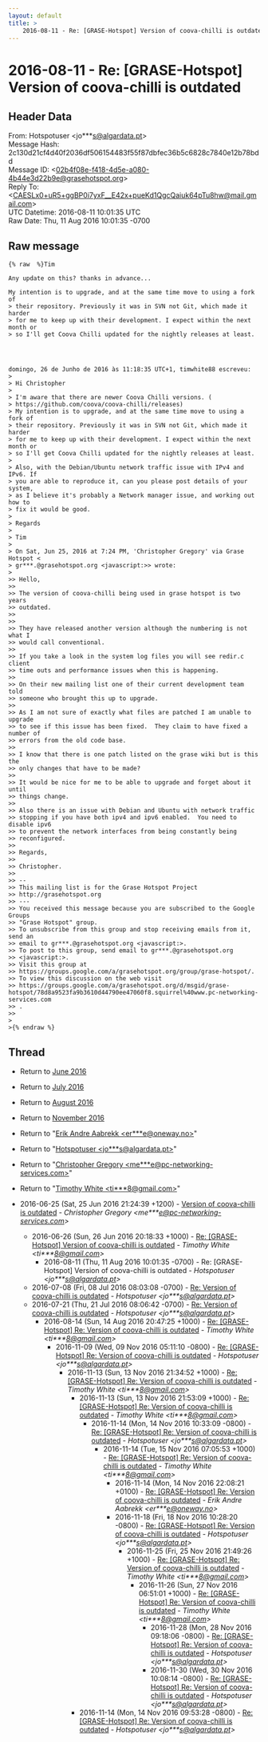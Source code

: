 ```yaml
---
layout: default
title: >
    2016-08-11 - Re: [GRASE-Hotspot] Version of coova-chilli is outdated
---
```


# 2016-08-11 - Re: [GRASE-Hotspot] Version of coova-chilli is outdated

## Header Data

From: Hotspotuser \<jo***s@algardata.pt\><br>
Message Hash: 2c130d21cf4d40f2036df506154483f55f87dbfec36b5c6828c7840e12b78bdd<br>
Message ID: \<02b4f08e-f418-4d5e-a080-4b44e3d22b9e@grasehotspot.org\><br>
Reply To: \<CAESLx0+uR5+ggBP0i7yxF__E42x+pueKd1QgcQaiuk64pTu8hw@mail.gmail.com\><br>
UTC Datetime: 2016-08-11 10:01:35 UTC<br>
Raw Date: Thu, 11 Aug 2016 10:01:35 -0700<br>

## Raw message

```
{% raw  %}Tim

Any update on this? thanks in advance...

My intention is to upgrade, and at the same time move to using a fork of 
> their repository. Previously it was in SVN not Git, which made it harder 
> for me to keep up with their development. I expect within the next month or 
> so I'll get Coova Chilli updated for the nightly releases at least.




domingo, 26 de Junho de 2016 às 11:18:35 UTC+1, timwhite88 escreveu:
>
> Hi Christopher
>
> I'm aware that there are newer Coova Chilli versions. (
> https://github.com/coova/coova-chilli/releases)
> My intention is to upgrade, and at the same time move to using a fork of 
> their repository. Previously it was in SVN not Git, which made it harder 
> for me to keep up with their development. I expect within the next month or 
> so I'll get Coova Chilli updated for the nightly releases at least.
>
> Also, with the Debian/Ubuntu network traffic issue with IPv4 and IPv6. If 
> you are able to reproduce it, can you please post details of your system, 
> as I believe it's probably a Network manager issue, and working out how to 
> fix it would be good.
>
> Regards
>
> Tim
>
> On Sat, Jun 25, 2016 at 7:24 PM, 'Christopher Gregory' via Grase Hotspot <
> gr***.@grasehotspot.org <javascript:>> wrote:
>
>> Hello,
>>
>> The version of coova-chilli being used in grase hotspot is two years
>> outdated.
>>
>>
>> They have released another version although the numbering is not what I
>> would call conventional.
>>
>> If you take a look in the system log files you will see redir.c client
>> time outs and performance issues when this is happening.
>>
>> On their new mailing list one of their current development team told
>> someone who brought this up to upgrade.
>>
>> As I am not sure of exactly what files are patched I am unable to upgrade
>> to see if this issue has been fixed.  They claim to have fixed a number of
>> errors from the old code base.
>>
>> I know that there is one patch listed on the grase wiki but is this the
>> only changes that have to be made?
>>
>> It would be nice for me to be able to upgrade and forget about it until
>> things change.
>>
>> Also there is an issue with Debian and Ubuntu with network traffic
>> stopping if you have both ipv4 and ipv6 enabled.  You need to disable ipv6
>> to prevent the network interfaces from being constantly being
>> reconfigured.
>>
>> Regards,
>>
>> Christopher.
>>
>> --
>> This mailing list is for the Grase Hotspot Project 
>> http://grasehotspot.org
>> ---
>> You received this message because you are subscribed to the Google Groups 
>> "Grase Hotspot" group.
>> To unsubscribe from this group and stop receiving emails from it, send an 
>> email to gr***.@grasehotspot.org <javascript:>.
>> To post to this group, send email to gr***.@grasehotspot.org 
>> <javascript:>.
>> Visit this group at 
>> https://groups.google.com/a/grasehotspot.org/group/grase-hotspot/.
>> To view this discussion on the web visit 
>> https://groups.google.com/a/grasehotspot.org/d/msgid/grase-hotspot/78d8a9523fa9b3610d44790ee47060f8.squirrel%40www.pc-networking-services.com
>> .
>>
>
>{% endraw %}
```

## Thread

+ Return to [June 2016](/archive/2016/06)
+ Return to [July 2016](/archive/2016/07)
+ Return to [August 2016](/archive/2016/08)
+ Return to [November 2016](/archive/2016/11)

+ Return to "[Erik Andre Aabrekk <er***e<span>@</span>oneway.no>](/authors/er___e_at_oneway_no)"
+ Return to "[Hotspotuser <jo***s<span>@</span>algardata.pt>](/authors/jo___s_at_algardata_pt)"
+ Return to "[Christopher Gregory <me***e<span>@</span>pc-networking-services.com>](/authors/me___e_at_pcnetworkingservices_com)"
+ Return to "[Timothy White <ti***8<span>@</span>gmail.com>](/authors/ti___8_at_gmail_com)"

+ 2016-06-25 (Sat, 25 Jun 2016 21:24:39 +1200) - [Version of coova-chilli is outdated](/archive/2016/06/a4288e3652434bc44a010cdef2510778a92c120fc7fbbf1a0d4c5dceae1ca516) - _Christopher Gregory \<me***e@pc-networking-services.com\>_
  + 2016-06-26 (Sun, 26 Jun 2016 20:18:33 +1000) - [Re: [GRASE-Hotspot] Version of coova-chilli is outdated](/archive/2016/06/ac83cd98f69754816b84f0c8cc7d614e27bf1b353a65f8e15f345eb5a5a35f5d) - _Timothy White \<ti***8@gmail.com\>_
    + 2016-08-11 (Thu, 11 Aug 2016 10:01:35 -0700) - Re: [GRASE-Hotspot] Version of coova-chilli is outdated - _Hotspotuser \<jo***s@algardata.pt\>_
  + 2016-07-08 (Fri, 08 Jul 2016 08:03:08 -0700) - [Re: Version of coova-chilli is outdated](/archive/2016/07/a838a6978b39fb6b1675c8374fd23ce3893fe2fdf65c8b0683ebe632e03b5d4b) - _Hotspotuser \<jo***s@algardata.pt\>_
  + 2016-07-21 (Thu, 21 Jul 2016 08:06:42 -0700) - [Re: Version of coova-chilli is outdated](/archive/2016/07/a8d7271c73a11dd9aee5f7f824049b0c36e59e3db5399bf2ab6086ffc9c1604b) - _Hotspotuser \<jo***s@algardata.pt\>_
    + 2016-08-14 (Sun, 14 Aug 2016 20:47:25 +1000) - [Re: [GRASE-Hotspot] Re: Version of coova-chilli is outdated](/archive/2016/08/934c37f179463f95f5f96846eab51e36e7318d069cac5453500b985ff534a98d) - _Timothy White \<ti***8@gmail.com\>_
      + 2016-11-09 (Wed, 09 Nov 2016 05:11:10 -0800) - [Re: [GRASE-Hotspot] Re: Version of coova-chilli is outdated](/archive/2016/11/d9bf17b0b01a0acf54012e9cd0236731509bb402ff48db67e676f19710aad457) - _Hotspotuser \<jo***s@algardata.pt\>_
        + 2016-11-13 (Sun, 13 Nov 2016 21:34:52 +1000) - [Re: [GRASE-Hotspot] Re: Version of coova-chilli is outdated](/archive/2016/11/3968daa32387d18d9f1d3c6bff8aa665d4168e43901ff2f895f4a3da0e56f67c) - _Timothy White \<ti***8@gmail.com\>_
          + 2016-11-13 (Sun, 13 Nov 2016 21:53:09 +1000) - [Re: [GRASE-Hotspot] Re: Version of coova-chilli is outdated](/archive/2016/11/294de3533d7105afa627049689d745c2dbe1a5bc8147a40444988515bf6998ca) - _Timothy White \<ti***8@gmail.com\>_
            + 2016-11-14 (Mon, 14 Nov 2016 10:33:09 -0800) - [Re: [GRASE-Hotspot] Re: Version of coova-chilli is outdated](/archive/2016/11/829e0b730bb3f75ed10094a58f07bc46e58cecefc52544cf31cb942433f0975c) - _Hotspotuser \<jo***s@algardata.pt\>_
              + 2016-11-14 (Tue, 15 Nov 2016 07:05:53 +1000) - [Re: [GRASE-Hotspot] Re: Version of coova-chilli is outdated](/archive/2016/11/95a3376aca59577559698e2f274df2f5f955f071e6a746de00ee88751ccd8652) - _Timothy White \<ti***8@gmail.com\>_
                + 2016-11-14 (Mon, 14 Nov 2016 22:08:21 +0100) - [Re: [GRASE-Hotspot] Re: Version of coova-chilli is outdated](/archive/2016/11/7deab35441fd7b7b2134734022f655684c5fa7666ab5e0a0302889081821016b) - _Erik Andre Aabrekk \<er***e@oneway.no\>_
                + 2016-11-18 (Fri, 18 Nov 2016 10:28:20 -0800) - [Re: [GRASE-Hotspot] Re: Version of coova-chilli is outdated](/archive/2016/11/9e2fbf00ac14b84ea4561bbf43614bf54730ad2938d849ceeca121d0838dc8f0) - _Hotspotuser \<jo***s@algardata.pt\>_
                  + 2016-11-25 (Fri, 25 Nov 2016 21:49:26 +1000) - [Re: [GRASE-Hotspot] Re: Version of coova-chilli is outdated](/archive/2016/11/26240013c7f8d63df5d4ad5c6647e23689c4c90f648e6d24d782a5d4b9335827) - _Timothy White \<ti***8@gmail.com\>_
                    + 2016-11-26 (Sun, 27 Nov 2016 06:51:01 +1000) - [Re: [GRASE-Hotspot] Re: Version of coova-chilli is outdated](/archive/2016/11/2514c256ab9c8a4486d0139ebafd111725a2c4ee2a3ff99a02a3b3d18d25aa66) - _Timothy White \<ti***8@gmail.com\>_
                      + 2016-11-28 (Mon, 28 Nov 2016 09:18:06 -0800) - [Re: [GRASE-Hotspot] Re: Version of coova-chilli is outdated](/archive/2016/11/e2e5600eb7f37add0ca03d5d00336f29930707d65eee249df0c1514ac6b2f912) - _Hotspotuser \<jo***s@algardata.pt\>_
                      + 2016-11-30 (Wed, 30 Nov 2016 10:08:14 -0800) - [Re: [GRASE-Hotspot] Re: Version of coova-chilli is outdated](/archive/2016/11/be52aa088ea3d62d1c22f36df1811ec0bb55482059fd8456127098050534d910) - _Hotspotuser \<jo***s@algardata.pt\>_
          + 2016-11-14 (Mon, 14 Nov 2016 09:53:28 -0800) - [Re: [GRASE-Hotspot] Re: Version of coova-chilli is outdated](/archive/2016/11/c3724b2a4c3d5dd643429efcc27eba3d82c065171ec91f2da52a075d12d9b9f6) - _Hotspotuser \<jo***s@algardata.pt\>_

